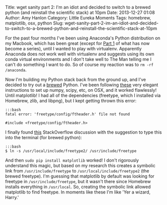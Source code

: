 Title: wget sanity part 2: I'm an idiot and decided to switch to a brewed python (and reinstall the scientific stack) at 10pm
Date: 2013-12-27 01:08
Author: Amy Hanlon
Category: Little Eureka Moments
Tags: homebrew, matplotlib, osx, python
Slug: wget-sanity-part-2-im-an-idiot-and-decided-to-switch-to-a-brewed-python-and-reinstall-the-scientific-stack-at-10pm

For the past four months I've been using Anaconda's Python distribution
on my Macbook, which has been great (except for [Part 1] of what has
now become a series), until I wanted to play with virtualenv. Apparently
Anaconda does not work well with virtualenv and suggests using its own
conda virtual environments and I don't take well to The Man telling me I
can't do something I want to do. So of course my reaction was to
`rm -rf /anaconda`.

Now I'm building my Python stack back from the ground up, and I've
decided to try out a [brewed] Python. I've been following [these]
very elegant instructions to set up numpy, scipy, etc, on OSX, and it
worked flawlessly! Until matplotlib! I had all of the dependencies
(freetype, which I installed via Homebrew, zlib, and libpng), but I kept
getting thrown this error:

    :::bash
    fatal error: 'freetype/config/ftheader.h' file not found

    #include <freetype/config/ftheader.h>

I finally found [this] StackOverflow discussion with the suggestion to
type this into the terminal (for brewed python):

    :::bash
    $ ln -s /usr/local/include/freetype2/ /usr/include/freetype

And then `sudo pip install matplotlib` worked! I don't rigorously
understand this magic, but based on my research this creates a symbolic
link from `/usr/include/freetype` to `/usr/local/include/freetype2`
(the brewed freetype). I'm guessing that matplotlib by default was
looking for freetype in `/usr/include/freetype`, but it wasn't there
since Homebrew installs everything in `/usr/local`. So, creating the
symbolic link allowed matplotlib to find freetype. In moments like these
I'm like 'Yer a wizard, Harry.'

  [Part 1]: http://mathamy.com/2013/12/02/homebrew-path-pythonpath/
  [brewed]: https://github.com/Homebrew/homebrew/wiki/Homebrew-and-Python
  [these]: http://www.lowindata.com/2013/installing-scientific-python-on-mac-os-x/
  [this]: http://stackoverflow.com/questions/1477144/compile-matplotlib-for-python-on-snow-leopard
